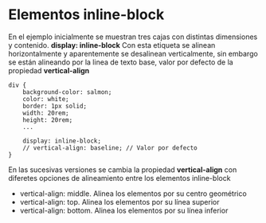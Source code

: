 # Elementos inline-block
En el ejemplo inicialmente se muestran tres cajas con distintas dimensiones y contenido.
 **display: inline-block** 
 Con esta etiqueta se alinean horizontalmente y aparentemente se desalinean verticalmente, sin embargo se están alineando por la linea de texto base, valor por defecto de la propiedad **vertical-align**
```
div {
    background-color: salmon;
    color: white;
    border: 1px solid;
    width: 20rem;
    height: 20rem;
    ...

    display: inline-block;  
    // vertical-align: baseline; // Valor por defecto
}
```

En las sucesivas versiones se cambia la propiedad **vertical-align** con diferetes opciones de alineamiento entre los elementos inline-block
- vertical-align: middle. Alinea los elementos por su centro geométrico
- vertical-align: top. Alinea los elementos por su línea superior
- vertical-align: bottom. Alinea los elementos por su línea inferior